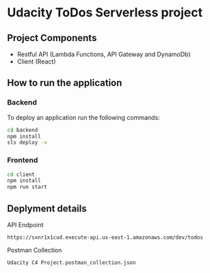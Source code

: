 # Udacity ToDos Serverless project

## Project Components
- Restful API (Lambda Functions, API Gateway and DynamoDb)
- Client (React)

## How to run the application
### Backend
To deploy an application run the following commands:

```bash
cd backend
npm install
sls deploy -v
````
### Frontend
```bash
cd client
npm install
npm run start
```

## Deplyment details
API Endpoint
```
https://sxnr1x1cud.execute-api.us-east-1.amazonaws.com/dev/todos
```
Postman Collection
```
Udacity C4 Project.postman_collection.json
```
